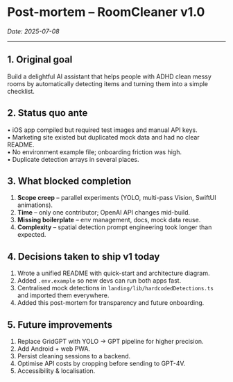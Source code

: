 # Post-mortem – RoomCleaner v1.0

_Date: 2025-07-08_

---

## 1. Original goal
Build a delightful AI assistant that helps people with ADHD clean messy rooms by automatically detecting items and turning them into a simple checklist.

## 2. Status quo ante
• iOS app compiled but required test images and manual API keys.  
• Marketing site existed but duplicated mock data and had no clear README.  
• No environment example file; onboarding friction was high.  
• Duplicate detection arrays in several places.

## 3. What blocked completion
1. **Scope creep** – parallel experiments (YOLO, multi-pass Vision, SwiftUI animations).  
2. **Time** – only one contributor; OpenAI API changes mid-build.  
3. **Missing boilerplate** – env management, docs, mock data reuse.  
4. **Complexity** – spatial detection prompt engineering took longer than expected.

## 4. Decisions taken to ship v1 today
1. Wrote a unified README with quick-start and architecture diagram.  
2. Added `.env.example` so new devs can run both apps fast.  
3. Centralised mock detections in `landing/lib/hardcodedDetections.ts` and imported them everywhere.  
4. Added this post-mortem for transparency and future onboarding.

## 5. Future improvements
1. Replace GridGPT with YOLO → GPT pipeline for higher precision.  
2. Add Android + web PWA.  
3. Persist cleaning sessions to a backend.  
4. Optimise API costs by cropping before sending to GPT-4V.  
5. Accessibility & localisation. 